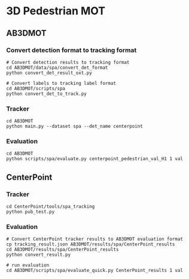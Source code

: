 # 3D Pedestrian MOT


## AB3DMOT

### Convert detection format to tracking format
```shell
# Convert detection results to tracking format
cd AB3DMOT/data/spa/convert_det_format
python convert_det_result_oxt.py

# Convert labels to tracking label format
cd AB3DMOT/scripts/spa
python convert_det_to_track.py
```

### Tracker
```
cd AB3DMOT
python main.py --dataset spa --det_name centerpoint
```

### Evaluation
```
cd AB3DMOT
python scripts/spa/evaluate.py centerpoint_pedestrian_val_H1 1 val
```

## CenterPoint

### Tracker
```
cd CenterPoint/tools/spa_tracking
python pub_test.py
```

### Evaluation
```shell
# Convert CenterPoint tracker results to AB3DMOT evaluation format
cp tracking_result.json AB3DMOT/results/spa/CenterPoint_results
cd AB3DMOT/results/spa/CenterPoint_results
python convert_result.py

# run evaluation
cd AB3DMOT/scripts/spa/evaluate_quick.py CenterPoint_results 1 val
```


